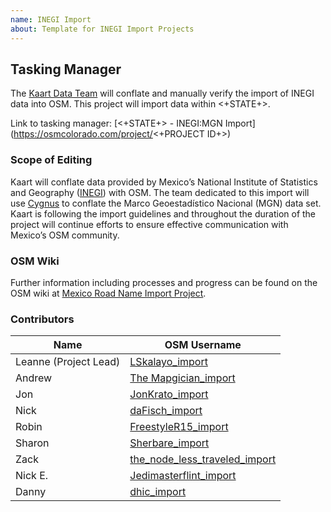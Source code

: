 ```yaml
---
name: INEGI Import
about: Template for INEGI Import Projects
---
```


## Tasking Manager
The [Kaart Data Team](https://wiki.openstreetmap.org/wiki/Kaart#Kaart_Data_Team) will conflate and manually verify the import of INEGI data into OSM. This project will import data within <+STATE+>.

Link to tasking manager: [<+STATE+> - INEGI:MGN Import](https://osmcolorado.com/project/<+PROJECT ID+>)

### Scope of Editing
Kaart will conflate data provided by Mexico’s National Institute of Statistics and Geography ([INEGI](https://wiki.openstreetmap.org/wiki/INEGI)) with OSM. The team dedicated to this import will use [Cygnus](http://cygnus.improve-osm.org/) to conflate the Marco Geoestadístico Nacional (MGN) data set.
Kaart is following the import guidelines and throughout the duration of the project will continue efforts to ensure effective communication with Mexico’s OSM community.

### OSM Wiki
Further information including processes and progress can be found on the OSM wiki at [Mexico Road Name Import Project](https://wiki.openstreetmap.org/wiki/Mexico_Road_Name_Import_Project).

### Contributors
| Name                  | OSM Username                                                                                      |
|-----------------------|---------------------------------------------------------------------------------------------------|
| Leanne (Project Lead) | [LSkalayo_import](https://www.openstreetmap.org/user/LSkalayo_import)                             |
| Andrew                | [The Mapgician_import](https://www.openstreetmap.org/user/The_Mapgician_import)                   |
| Jon                   | [JonKrato_import](https://www.openstreetmap.org/user/JonKrato_import)                             |
| Nick                  | [daFisch_import](https://www.openstreetmap.org/user/daFisch_import)                               |
| Robin                 | [FreestyleR15_import](https://www.openstreetmap.org/user/FreestyleR15_import)                     |
| Sharon                | [Sherbare_import](https://www.openstreetmap.org/user/Sherbare_import)                             |
| Zack                  | [the_node_less_traveled_import](https://www.openstreetmap.org/user/the_node_less_traveled_import) |
| Nick E.               | [Jedimasterflint_import](https://www.openstreetmap.org/user/Jedimasterflint_import)               |
| Danny                 | [dhic_import](https://www.openstreetmap.org/user/dhic_import)                                     |
